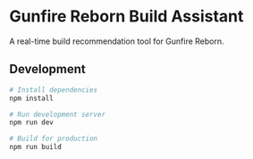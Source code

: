 # Gunfire Reborn Build Assistant

A real-time build recommendation tool for Gunfire Reborn.

## Development

```bash
# Install dependencies
npm install

# Run development server
npm run dev

# Build for production
npm run build
```
